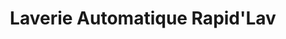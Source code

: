 ---
title: "Laverie Automatique Rapid'Lav"
url: /dax/laverie-automatique-rapidlav/
shop: blanchisserie
---